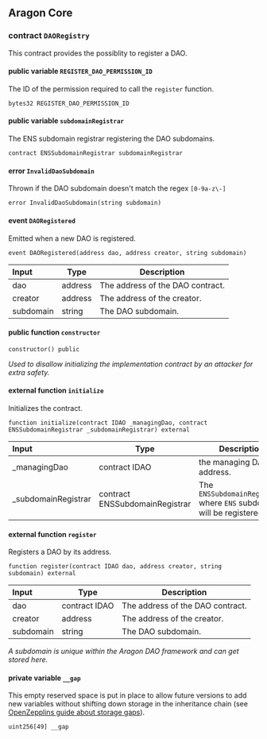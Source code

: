 ## Aragon Core

###  contract `DAORegistry`

This contract provides the possiblity to register a DAO.

#### public variable `REGISTER_DAO_PERMISSION_ID`

The ID of the permission required to call the `register` function.

```solidity
bytes32 REGISTER_DAO_PERMISSION_ID 
```

#### public variable `subdomainRegistrar`

The ENS subdomain registrar registering the DAO subdomains.

```solidity
contract ENSSubdomainRegistrar subdomainRegistrar 
```

####  error `InvalidDaoSubdomain`

Thrown if the DAO subdomain doesn't match the regex `[0-9a-z\-]`

```solidity
error InvalidDaoSubdomain(string subdomain) 
```

####  event `DAORegistered`

Emitted when a new DAO is registered.

```solidity
event DAORegistered(address dao, address creator, string subdomain) 
```

| Input | Type | Description |
|:----- | ---- | ----------- |
| dao | address | The address of the DAO contract. |
| creator | address | The address of the creator. |
| subdomain | string | The DAO subdomain. |

#### public function `constructor`

```solidity
constructor() public 
```

*Used to disallow initializing the implementation contract by an attacker for extra safety.*

#### external function `initialize`

Initializes the contract.

```solidity
function initialize(contract IDAO _managingDao, contract ENSSubdomainRegistrar _subdomainRegistrar) external 
```

| Input | Type | Description |
|:----- | ---- | ----------- |
| _managingDao | contract IDAO | the managing DAO address. |
| _subdomainRegistrar | contract ENSSubdomainRegistrar | The `ENSSubdomainRegistrar` where `ENS` subdomain will be registered. |

#### external function `register`

Registers a DAO by its address.

```solidity
function register(contract IDAO dao, address creator, string subdomain) external 
```

| Input | Type | Description |
|:----- | ---- | ----------- |
| dao | contract IDAO | The address of the DAO contract. |
| creator | address | The address of the creator. |
| subdomain | string | The DAO subdomain. |

*A subdomain is unique within the Aragon DAO framework and can get stored here.*

#### private variable `__gap`

This empty reserved space is put in place to allow future versions to add new variables without shifting down storage in the inheritance chain (see [OpenZepplins guide about storage gaps](https://docs.openzeppelin.com/contracts/4.x/upgradeable#storage_gaps)).

```solidity
uint256[49] __gap 
```

